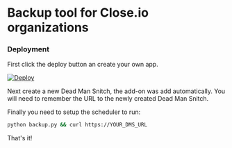# Backup tool for Close.io organizations

### Deployment

First click the deploy button an create your own app.

[![Deploy](https://www.herokucdn.com/deploy/button.svg)](https://heroku.com/deploy?template=https://github.com/Thermondo/closeio-backup)

Next create a new Dead Man Snitch, the add-on was add automatically. You will
need to remember the URL to the newly created Dead Man Snitch.

Finally you need to setup the scheduler to run:

```bash
python backup.py && curl https://YOUR_DMS_URL
```

That's it!
